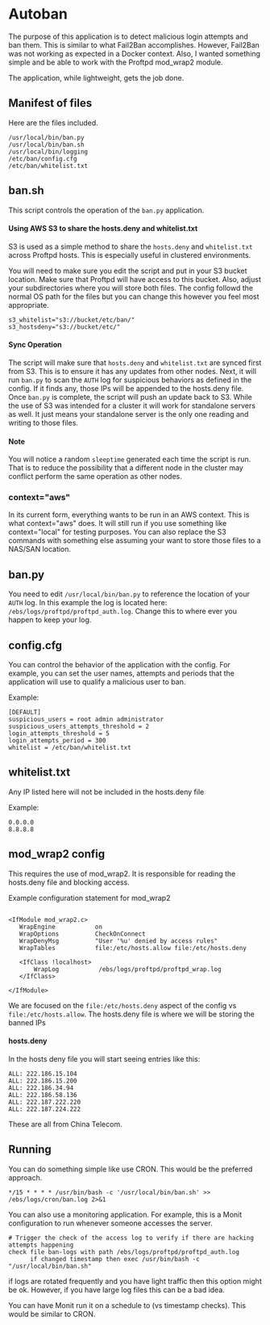 <h1>Autoban</h1>

The purpose of this application is to detect malicious login attempts and ban them. This is similar to what Fail2Ban accomplishes. However, Fail2Ban was not working as expected in a Docker context. Also, I wanted something simple and be able to work with the Proftpd mod_wrap2 module.

The application, while lightweight, gets the job done.

## Manifest of files
Here are the files included.
```
/usr/local/bin/ban.py
/usr/local/bin/ban.sh
/usr/local/bin/logging
/etc/ban/config.cfg
/etc/ban/whitelist.txt

```

## ban.sh
This script controls the operation of the <code>ban.py</code> application.

#### Using AWS S3 to share the hosts.deny and whitelist.txt
S3 is used as a simple method to share the <code>hosts.deny</code> and <code>whitelist.txt</code> across Proftpd hosts. This is especially useful in clustered environments.

You will need to make sure you edit the script and put in your S3 bucket location. Make sure that Proftpd will have access to this bucket. Also, adjust your subdirectories where you will store both files. The config  followd the normal OS path for the files but you can change this however you feel most appropriate.

```
s3_whitelist="s3://bucket/etc/ban/"
s3_hostsdeny="s3://bucket/etc/"
```
#### Sync Operation
The script will make sure that <code>hosts.deny</code> and <code>whitelist.txt</code> are synced first from S3. This is to ensure it has any updates from other nodes. Next, it will run <code>ban.py</code> to scan the <code>AUTH</code> log for suspicious behaviors as defined in the config. If it finds any, those IPs will be appended to the hosts.deny file. Once <code>ban.py</code> is complete, the script will push an update back to S3. While the use of S3 was intended for a cluster it will work for standalone servers as well. It just means your standalone server is the only one reading and writing to those files.

#### Note
You will notice a random <code>sleeptime</code> generated each time the script is run. That is to reduce the possibility that a different node in the cluster may conflict perform the same operation as other nodes.

### context="aws"
In its current form, everything wants to be run in an AWS context. This is what context="aws" does. It will still run if you use something like context="local" for testing purposes. You can also replace the S3 commands with something else assuming your want to store those files to a NAS/SAN location.

## ban.py
You  need to edit <code>/usr/local/bin/ban.py</code> to reference the location of your <code>AUTH</code> log. In this example the log is located here: <code>/ebs/logs/proftpd/proftpd_auth.log</code>. Change this to where ever you happen to keep your log.

## config.cfg

You can control the behavior of the application with the config. For example, you can set the user names, attempts and periods that the application will use to qualify a malicious user to ban.

Example:
```
[DEFAULT]
suspicious_users = root admin administrator
suspicious_users_attempts_threshold = 2
login_attempts_threshold = 5
login_attempts_period = 300
whitelist = /etc/ban/whitelist.txt
```
## whitelist.txt
Any IP listed here will not be included in the hosts.deny file

Example:
```
0.0.0.0
8.8.8.8
```

## mod_wrap2 config
This requires the use of mod_wrap2. It is responsible for reading the hosts.deny file and blocking access.

Example configuration statement for mod_wrap2

```

<IfModule mod_wrap2.c>
   WrapEngine           on
   WrapOptions          CheckOnConnect
   WrapDenyMsg          "User '%u' denied by access rules"
   WrapTables           file:/etc/hosts.allow file:/etc/hosts.deny

   <IfClass !localhost>
       WrapLog           /ebs/logs/proftpd/proftpd_wrap.log
   </IfClass>

</IfModule>

```
We are focused on the <code>file:/etc/hosts.deny</code> aspect of the config vs <code>file:/etc/hosts.allow</code>. The hosts.deny file is where we will be storing the banned IPs

#### hosts.deny

In the hosts deny file you will start seeing entries like this:

```
ALL: 222.186.15.104
ALL: 222.186.15.200
ALL: 222.186.34.94
ALL: 222.186.58.136
ALL: 222.187.222.220
ALL: 222.187.224.222
```
These are all from China Telecom.

## Running

You can do something simple like use CRON. This would be the preferred approach.
```
*/15 * * * * /usr/bin/bash -c '/usr/local/bin/ban.sh' >> /ebs/logs/cron/ban.log 2>&1
```
You can also use a monitoring application. For example, this is a Monit configuration to run whenever someone accesses the server.

```
# Trigger the check of the access log to verify if there are hacking attempts happening
check file ban-logs with path /ebs/logs/proftpd/proftpd_auth.log
      if changed timestamp then exec /usr/bin/bash -c "/usr/local/bin/ban.sh"
```

if logs are rotated frequently and you have light traffic then this option might be ok. However, if you have large log files this can be a bad idea.

You can have Monit run it on a schedule to (vs timestamp checks). This would be similar to CRON.

